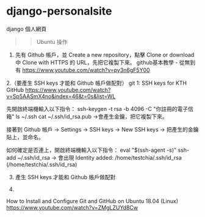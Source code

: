 # django-personalsite
django 個人網頁

>>  Ubuntu 操作

1. 先有 Github 帳戶，並 Create a new repository，點擊 Clone or download 中 Clone with HTTPS 的 URL，先把它複製下來。
  github基本教學 - 從無到有
  https://www.youtube.com/watch?v=py3n6gF5Y00

2.（要產生 SSH keys 才能和 Github 帳戶做配對）
  git 1: SSH keys for KTH GitHub
  https://www.youtube.com/watch?v=Sp5AASmX4no&index=46&t=0s&list=WL
  
  先開啟終端機輸入以下指令：
    ssh-keygen -t rsa -b 4096 -C "你註冊的電子信箱"
    ls  ~/.ssh
    cat ~/.ssh/id_rsa.pub           ->會產生金鑰，把它複製下來。
  
  接著到 Github 帳戶 -> Settings -> SSH keys -> New SSH keys -> 把產生的金鑰貼上，並命名。
  
  如何確定是否連上，開啟終端機輸入以下指令：
    eval "$(ssh-agent -s)"
    ssh-add ~/.ssh/id_rsa       ->  會出現 Identity added: /home/testchia/.ssh/id_rsa (/home/testchia/.ssh/id_rsa)

3. 產生 SSH keys 才能和 Github 帳戶做配對



2.
  How to Install and Configure Git and GitHub on Ubuntu 18.04 (Linux)
  https://www.youtube.com/watch?v=ZMgLZUYd8Cw
